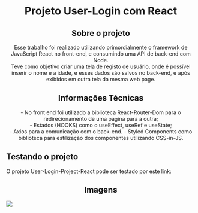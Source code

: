 <h1 align="center">Projeto User-Login com React</h1>


<h2 align="center">Sobre o projeto</h2>
<p align="center">Esse trabalho foi realizado utilizando primordialmente o framework de JavaScript React no front-end, e consumindo uma API de back-end com Node. <br> 
Teve como objetivo criar uma tela de registo de usuário, onde é possível inserir o nome e a idade, e esses dados são salvos no back-end, e após exibidos em outra tela da mesma web page. 
</p>

<h2 align="center">Informações Técnicas</h2>
<p align="center"> - No front end foi utilizado a biblioteca React-Router-Dom para o redirecionamento de uma página para a outra; <br>
- Estados (HOOKS) como o useEffect, useRef e useState;<br>
- Axios para a comunicação com o back-end.
- Styled Components como biblioteca para estilização dos componentes utilizando CSS-in-JS.</p>

<h2>Testando o projeto</h2>
<p> O projeto User-Login-Project-React pode ser testado por este link: 
</p>

<h2 align="center">Imagens</h2>
<img src="![imagem projeto login-user](https://github.com/Mateus-Oling/User-Login-Project-React/assets/135168984/8276a59b-954a-44eb-b975-1280bdca7a9c)">
